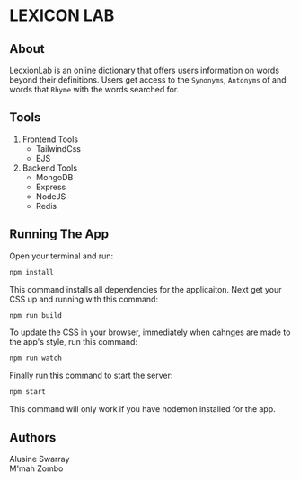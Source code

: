 # LEXICON LAB

## About

LecxionLab is an online dictionary that offers users information on words beyond their definitions. Users get access to the `Synonyms`, `Antonyms` of and words that `Rhyme` with the words searched for.

## Tools

1. Frontend Tools
   - TailwindCss
   - EJS
2. Backend Tools
   - MongoDB
   - Express
   - NodeJS
   - Redis

## Running The App

Open your terminal and run:
``` bash
npm install
```

This command installs all dependencies for the applicaiton. Next get your CSS up and running with this command:

``` bash
npm run build
```

To update the CSS in your browser, immediately when cahnges are made to the app's style, run this command:

```bash
npm run watch
```

Finally run this command to start the server:

``` bash
npm start
```

This command will only work if you have nodemon installed for the app.


## Authors

Alusine Swarray <br>
M'mah Zombo